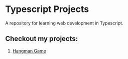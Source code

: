 # Typescript Projects

A repository for learning web development in Typescript. 

## Checkout my projects:
1. [Hangman Game](https://hangman-kohl.vercel.app)
